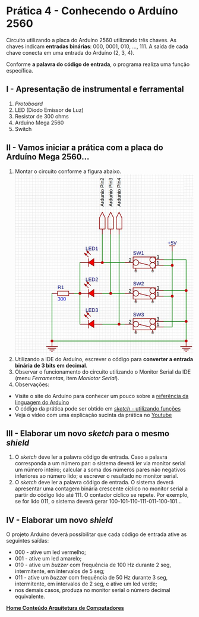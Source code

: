 # Prática 4 - Conhecendo o Arduíno 2560

Circuito utilizando a placa do Arduíno 2560 utilizando três chaves. As chaves indicam **entradas binárias**: 000, 0001, 010, ..., 111. A saída de cada chave conecta em uma entrada do Arduíno (2, 3, 4).

Conforme **a palavra do código de entrada**, o programa realiza uma função específica.

## I - Apresentação de instrumental e ferramental

1. *Protoboard*
2. LED (Diodo Emissor de Luz)
3. Resistor de 300 ohms
4. Arduíno Mega 2560
5. Switch

## II - Vamos iniciar a prática com a placa do Arduíno Mega 2560...

1. Montar  o circuito conforme a figura abaixo.  
![Entrada de 3 bits](/arq_aulas/images/ckt3teclas.jpg)  
2. Utilizando a IDE do Arduíno, escrever o código para **converter a entrada binária de 3 bits em decimal**. 
3. Observar o funcionamento do circuito utilizando o Monitor Serial da IDE (menu *Ferramentas*, item *Moniotor Serial*).
4. Observações:  

- Visite o site do Arduíno para conhecer um pouco sobre a [referência da linguagem do Arduíno](https://www.arduino.cc/reference/en/)  
- O código da prática pode ser obtido em [*sketch* - utilizando funções](https://github.com/claytonjasilva/prog_exemplos/blob/main/linguagem_arduino_ino/pratica4_II.ino)
- Veja o vídeo com uma explicação sucinta da prática no [Youtube](https://www.youtube.com/watch?v=c_S7Vv2eOwY)

## III - Elaborar um novo *sketch* para o mesmo *shield*

1. O *sketch* deve ler a palavra código de entrada. Caso a palavra corresponda a um número par: o sistema deverá ler via monitor serial um número inteiro; calcular a soma dos números pares não negativos inferiores ao número lido; e escrever o resultado no monitor serial.
2. O *sketch* deve ler a palavra código de entrada. O sistema deverá apresentar uma contagem binária crescente cíclico no monitor serial a partir do código lido até 111. O contador cíclico se repete. Por exemplo, se for lido 011, o sistema deverá gerar 100-101-110-111-011-100-101... 

## IV - Elaborar um novo *shield*

O projeto Arduíno deverá possibilitar que cada código de entrada ative as seguintes saídas:
- 000 - ative um led vermelho;
- 001 - ative um led amarelo;
- 010 - ative um *buzzer* com frequência de 100 Hz durante 2 seg, intermitente, em intervalos de 5 seg;
- 011 - ative um *buzzer* com frequência de 50 Hz durante 3 seg, intermitente, em intervalos de 2 seg, e ative um led verde;
- nos demais casos, produza no monitor serial o número decimal equivalente.

**[Home Conteúdo Arquitetura de Computadores](https://github.com/claytonjasilva/claytonjasilva.github.io/blob/main/arq_aulas.md)**

